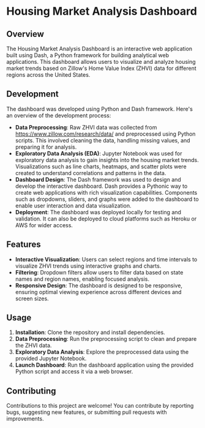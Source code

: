 # Housing Market Analysis Dashboard

## Overview
The Housing Market Analysis Dashboard is an interactive web application built using Dash, a Python framework for building analytical web applications. This dashboard allows users to visualize and analyze housing market trends based on Zillow's Home Value Index (ZHVI) data for different regions across the United States.

## Development
The dashboard was developed using Python and Dash framework. Here's an overview of the development process:
- **Data Preprocessing**: Raw ZHVI data was collected from https://www.zillow.com/research/data/ and preprocessed using Python scripts. This involved cleaning the data, handling missing values, and preparing it for analysis.
- **Exploratory Data Analysis (EDA)**: Jupyter Notebook was used for exploratory data analysis to gain insights into the housing market trends. Visualizations such as line charts, heatmaps, and scatter plots were created to understand correlations and patterns in the data.
- **Dashboard Design**: The Dash framework was used to design and develop the interactive dashboard. Dash provides a Pythonic way to create web applications with rich visualization capabilities. Components such as dropdowns, sliders, and graphs were added to the dashboard to enable user interaction and data visualization.
- **Deployment**: The dashboard was deployed locally for testing and validation. It can also be deployed to cloud platforms such as Heroku or AWS for wider access.

## Features
- **Interactive Visualization**: Users can select regions and time intervals to visualize ZHVI trends using interactive graphs and charts.
- **Filtering**: Dropdown filters allow users to filter data based on state names and region names, enabling focused analysis.
- **Responsive Design**: The dashboard is designed to be responsive, ensuring optimal viewing experience across different devices and screen sizes.

## Usage
1. **Installation**: Clone the repository and install dependencies.
2. **Data Preprocessing**: Run the preprocessing script to clean and prepare the ZHVI data.
3. **Exploratory Data Analysis**: Explore the preprocessed data using the provided Jupyter Notebook.
4. **Launch Dashboard**: Run the dashboard application using the provided Python script and access it via a web browser.

## Contributing
Contributions to this project are welcome! You can contribute by reporting bugs, suggesting new features, or submitting pull requests with improvements.
